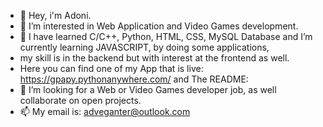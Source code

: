 - 👋 Hey, i'm Adoni.
- 👀 I’m interested in Web Application and Video Games development.
- 🌱 I have learned C/C++, Python, HTML, CSS, MySQL Database and I’m currently learning JAVASCRIPT, by doing some applications, 
- my skill is in the backend but with interest at the frontend as well.
- Here you can find one of my App that is live: https://gpapy.pythonanywhere.com/ and The README:
- 💞️ I’m looking for a Web or Video Games developer job, as well collaborate on open projects.
- 📫  My email is: adveganter@outlook.com

<!---
Adallcode/Adallcode is a ✨ special ✨ repository because its `README.md` (this file) appears on your GitHub profile.
You can click the Preview link to take a look at your changes.
--->
